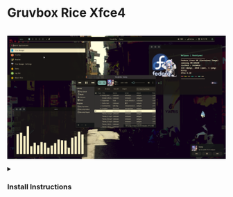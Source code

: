 # Gruvbox Rice Xfce4

<br><img width="800-" align="center" src="https://github.com/Welpyes/Proot-distro-Arch-Linux/blob/main/.Readme-Resources/Screenshot_2024-11-12_22-16-19.png">

<details>
<summary><h3>Install Instructions</h3></summary>

**NOTE: Be mindful this is not a very simple installation and you might lose your setup**<br>
<br>
clone this repo
```
git clone https://github.com/Welpyes/Proot-distro-Arch-Linux.git
```
copy the **contents** of the file directory to home(make sure it doesnt replace or shit will break)<br>
if possible move the directories one by one in the home folder to avoid breakage
<br>
now install the packages
```
sudo pacman -S feh polybar rofi zsh starship kitty geany neofetch gtk-engine-murrine --noconfirm
```
**OPTIONAL**<br>
install cava using your aur helper
```
paru -S cava
```
then clone this repo(xfce theme)
```
git clone https://github.com/Fausto-Korpsvart/Gruvbox-GTK-Theme
```
cd to the repo
```
cd Gruvbox-GTK-Theme
```
now install it 
```
./install.sh -t all -c all -s compact --tweaks medium black float outline
```





</details>
